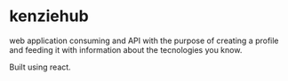 # kenziehub
web application consuming and API with the purpose of creating a profile and feeding it with information about the tecnologies you know. 

Built using react.
